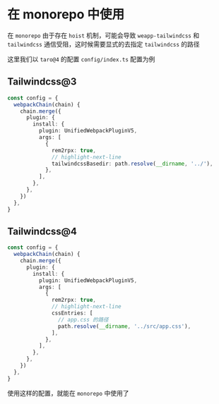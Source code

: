 # 在 monorepo 中使用

在 `monorepo` 由于存在 `hoist` 机制，可能会导致 `weapp-tailwindcss` 和 `tailwindcss` 通信受阻，这时候需要显式的去指定 `tailwindcss` 的路径

这里我们以 `taro@4` 的配置 `config/index.ts` 配置为例

## Tailwindcss@3

```ts
const config = {
  webpackChain(chain) {
    chain.merge({
      plugin: {
        install: {
          plugin: UnifiedWebpackPluginV5,
          args: [
            {
              rem2rpx: true,
              // highlight-next-line
              tailwindcssBasedir: path.resolve(__dirname, '../'),
            },
          ],
        },
      },
    })
  },
}
```

## Tailwindcss@4

```ts
const config = {
  webpackChain(chain) {
    chain.merge({
      plugin: {
        install: {
          plugin: UnifiedWebpackPluginV5,
          args: [
            {
              rem2rpx: true,
              // highlight-next-line
              cssEntries: [
                // app.css 的路径
                path.resolve(__dirname, '../src/app.css'),
              ],
            },
          ],
        },
      },
    })
  },
}
```

使用这样的配置，就能在 `monorepo` 中使用了
